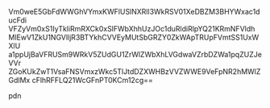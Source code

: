 Vm0weE5GbFdWWGhVYmxKWFlUSlNXRll3WkRSV01XeDBZM3BHYWxac1ducFdi
VFZyVm0xS1IyTkliRmRXCk0xSlFWbXhhUzJOc1duRldiRlpYQ21KRmNFVldh
MlEwV1ZkU1NGVlljR3BTYkhCVVEyMUtSbGRZY0ZkWApTRUpFVmtSS1UxWXlU
a1ppUjBaVFRUSm9WRkV5ZUdGU1ZrWlZWbXhLVGdwaVZrbDZWa1pqZUZJeVVr
ZGoKUkZwT1VsaFNSVmxzWkc5TlJtdDZXWHBzVVZWWE9VeFpNR2hMWlZGdlMx
cFlhRFFLQ21WcGFnPT0KCm12cg==

pdn